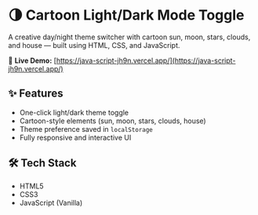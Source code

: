 # 🌗 Cartoon Light/Dark Mode Toggle

A creative day/night theme switcher with cartoon sun, moon, stars, clouds, and house — built using HTML, CSS, and JavaScript.

🔗 **Live Demo:** [https://java-script-jh9n.vercel.app/](https://java-script-jh9n.vercel.app/)

## ✨ Features
- One-click light/dark theme toggle
- Cartoon-style elements (sun, moon, stars, clouds, house)
- Theme preference saved in `localStorage`
- Fully responsive and interactive UI

## 🛠 Tech Stack
- HTML5  
- CSS3  
- JavaScript (Vanilla)
